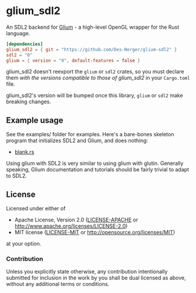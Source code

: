 # glium_sdl2

An SDL2 backend for [Glium](https://github.com/glium/glium) - a high-level
OpenGL wrapper for the Rust language.

```toml
[dependencies]
glium_sdl2 = { git = "https://github.com/Des-Nerger/glium-sdl2" }
sdl2 = "0"
glium = { version = "0", default-features = false }
```

glium_sdl2 doesn't reexport the `glium` or `sdl2` crates, so you must declare
them _with the versions compatible to those of glium_sdl2_ in your `Cargo.toml` file.

glium_sdl2's version will be bumped once this library, `glium` or `sdl2`
make breaking changes.

## Example usage

See the examples/ folder for examples. Here's a bare-bones skeleton program that initializes SDL2 and Glium, and does nothing:
* [blank.rs](examples/blank.rs)

Using glium with SDL2 is very similar to using glium with glutin.
Generally speaking, Glium documentation and tutorials should be fairly trivial
to adapt to SDL2.

## License

Licensed under either of
 * Apache License, Version 2.0 ([LICENSE-APACHE](LICENSE-APACHE) or http://www.apache.org/licenses/LICENSE-2.0)
 * MIT license ([LICENSE-MIT](LICENSE-MIT) or http://opensource.org/licenses/MIT)

at your option.

### Contribution

Unless you explicitly state otherwise, any contribution intentionally submitted
for inclusion in the work by you shall be dual licensed as above, without any
additional terms or conditions.
